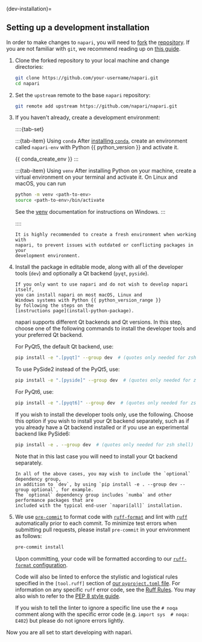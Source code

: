 (dev-installation)=
## Setting up a development installation

In order to make changes to `napari`, you will need to [fork](https://docs.github.com/en/get-started/exploring-projects-on-github/contributing-to-a-project) the
[repository](https://github.com/napari/napari). If you are not familiar with `git`, we recommend reading up on [this guide](https://docs.github.com/en/get-started/using-git/about-git#basic-git-commands).

1. Clone the forked repository to your local machine and change directories:

    ```sh
    git clone https://github.com/your-username/napari.git
    cd napari
    ```

2. Set the `upstream` remote to the base `napari` repository:

    ```sh
    git remote add upstream https://github.com/napari/napari.git
    ```

3. If you haven't already, create a development environment:

    ::::{tab-set}

    :::{tab-item} Using `conda`
    After [installing `conda`](https://www.anaconda.com/download), create an environment called `napari-env` with Python {{ python_version }} and activate it.

    {{ conda_create_env }}
    :::

    :::{tab-item} Using `venv`
    After installing Python on your machine, create a virtual environment on your terminal and activate it. On Linux and macOS, you can run
    ```sh
    python -m venv <path-to-env>
    source <path-to-env>/bin/activate
    ```
    See the [venv](https://docs.python.org/3/library/venv.html) documentation for instructions on Windows.
    :::

    ::::

    ```{note}
    It is highly recommended to create a fresh environment when working with
    napari, to prevent issues with outdated or conflicting packages in your
    development environment.
    ```

4. Install the package in editable mode, along with all of the developer tools (`dev`)
   and optionally a Qt backend (`pyqt`, `pyside`).

    ```{note}
    If you only want to use napari and do not wish to develop napari itself,
    you can install napari on most macOS, Linux and
    Windows systems with Python {{ python_version_range }}
    by following the steps on the
    [instructions page](install-python-package).
    ```

    napari supports different Qt backends and Qt versions. In this step, choose one of the following
    commands to install the developer tools and your preferred Qt backend.

    For PyQt5, the default Qt backend, use:
    ```sh
    pip install -e ".[pyqt]" --group dev  # (quotes only needed for zsh shell)
    ```

    To use PySide2 instead of the PyQt5, use:
    ```sh
    pip install -e ".[pyside]" --group dev  # (quotes only needed for zsh shell)
    ```

    For PyQt6, use:
    ```sh
    pip install -e ".[pyqt6]" --group dev  # (quotes only needed for zsh shell)
    ```
    
    If you wish to install the developer tools only, use the following. Choose
    this option if you wish to install your Qt backend separately, such as if you already have
    a Qt backend installed or if you use an experimental backend like PySide6:
    ```sh
    pip install -e . --group dev  # (quotes only needed for zsh shell)
    ```

    Note that in this last case you will need to install your Qt backend separately.

    ```{note}
    In all of the above cases, you may wish to include the `optional` dependency group,
    in addition to `dev`, by using `pip install -e . --group dev --group optional`, for example.
    The `optional` dependency group includes `numba` and other performance packages that are
    included with the typical end-user `napari[all]` installation.
    ```

6. We use [`pre-commit`](https://pre-commit.com) to format code with
   [`ruff-format`](https://docs.astral.sh/ruff/formatter/) and lint with
   [`ruff`](https://github.com/astral-sh/ruff) automatically prior to each commit.
   To minimize test errors when submitting pull requests, please install `pre-commit`
   in your environment as follows:

   ```sh
   pre-commit install
   ```

   Upon committing, your code will be formatted according to our [`ruff-format`
   configuration](https://github.com/napari/napari/blob/main/pyproject.toml).

   Code will also be linted to enforce the stylistic and logistical rules specified
   in the `[tool.ruff]` section of
   [our `pyproject.toml` file](https://github.com/napari/napari/blob/main/pyproject.toml). 
   For information on any specific `ruff` error code, see the
   [Ruff Rules](https://docs.astral.sh/ruff/rules/).  You may also wish to refer
   to the [PEP 8 style guide](https://peps.python.org/pep-0008/).

   If you wish to tell the linter to ignore a specific line use the `# noqa`
   comment along with the specific error code (e.g. `import sys  # noqa: E402`) but
   please do not ignore errors lightly.

Now you are all set to start developing with napari.
